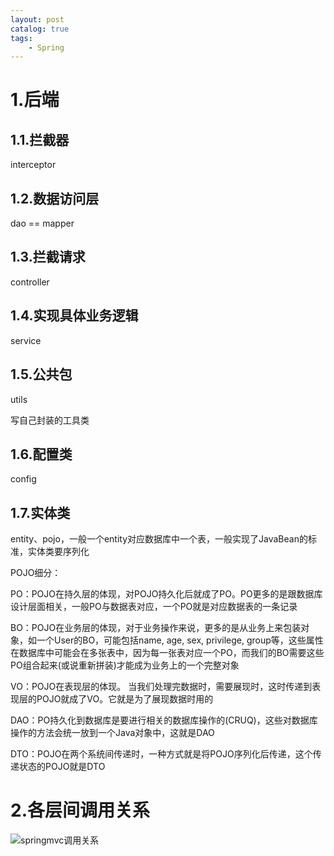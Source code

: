 ```yaml
---
layout: post   	
catalog: true 	
tags:
    - Spring
---
```




# 1.后端

## 1.1.拦截器

interceptor

## 1.2.数据访问层

dao == mapper 

## 1.3.拦截请求

controller 

## 1.4.实现具体业务逻辑

service 

## 1.5.公共包

utils 

写自己封装的工具类

## 1.6.配置类

config 

## 1.7.实体类

entity、pojo，一般一个entity对应数据库中一个表，一般实现了JavaBean的标准，实体类要序列化

POJO细分：

PO：POJO在持久层的体现，对POJO持久化后就成了PO。PO更多的是跟数据库设计层面相关，一般PO与数据表对应，一个PO就是对应数据表的一条记录

BO：POJO在业务层的体现，对于业务操作来说，更多的是从业务上来包装对象，如一个User的BO，可能包括name, age, sex, privilege, group等，这些属性在数据库中可能会在多张表中，因为每一张表对应一个PO，而我们的BO需要这些PO组合起来(或说重新拼装)才能成为业务上的一个完整对象

VO：POJO在表现层的体现。 当我们处理完数据时，需要展现时，这时传递到表现层的POJO就成了VO。它就是为了展现数据时用的

DAO：PO持久化到数据库是要进行相关的数据库操作的(CRUQ)，这些对数据库操作的方法会统一放到一个Java对象中，这就是DAO

DTO：POJO在两个系统间传递时，一种方式就是将POJO序列化后传递，这个传递状态的POJO就是DTO

# 2.各层间调用关系

![springmvc调用关系](F:\笔记\博客\文章图片\springmvc调用关系.png)

